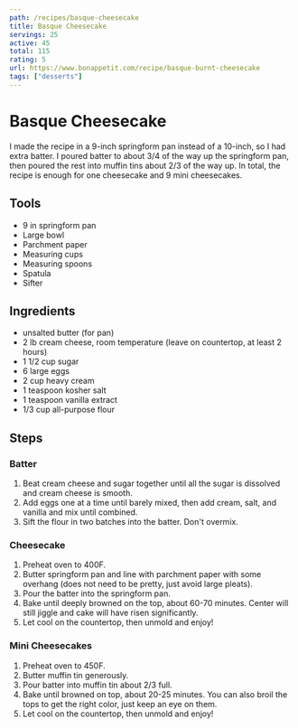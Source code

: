 ```yaml
---
path: /recipes/basque-cheesecake
title: Basque Cheesecake
servings: 25
active: 45
total: 115
rating: 5
url: https://www.bonappetit.com/recipe/basque-burnt-cheesecake
tags: ["desserts"]
---
```


# Basque Cheesecake

I made the recipe in a 9-inch springform pan instead of a 10-inch, so I had extra batter. I poured batter to about 3/4 of the way up the springform pan, then poured the rest into muffin tins about 2/3 of the way up. In total, the recipe is enough for one cheesecake and 9 mini cheesecakes.

## Tools

* 9 in springform pan
* Large bowl
* Parchment paper
* Measuring cups
* Measuring spoons
* Spatula
* Sifter

## Ingredients

* unsalted butter (for pan)
* 2 lb cream cheese, room temperature (leave on countertop, at least 2 hours)
* 1 1/2 cup sugar
* 6 large eggs
* 2 cup heavy cream
* 1 teaspoon kosher salt
* 1 teaspoon vanilla extract
* 1/3 cup all-purpose flour

## Steps

### Batter

1. Beat cream cheese and sugar together until all the sugar is dissolved and cream cheese is smooth.
1. Add eggs one at a time until barely mixed, then add cream, salt, and vanilla and mix until combined.
1. Sift the flour in two batches into the batter. Don't overmix.

### Cheesecake

1. Preheat oven to 400F.
1. Butter springform pan and line with parchment paper with some overhang (does not need to be pretty, just avoid large pleats).
1. Pour the batter into the springform pan.
1. Bake until deeply browned on the top, about 60-70 minutes. Center will still  jiggle and cake will have risen significantly.
1. Let cool on the countertop, then unmold and enjoy!

### Mini Cheesecakes

1. Preheat oven to 450F.
1. Butter muffin tin generously.
1. Pour batter into muffin tin about 2/3 full.
1. Bake until browned on top, about 20-25 minutes. You can also broil the tops to get the right color, just keep an eye on them.
1. Let cool on the countertop, then unmold and enjoy!
